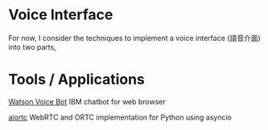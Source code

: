 # Voice Interface
For now, I consider the techniques to implement a voice interface (語音介面) into two parts,


# Tools / Applications
[Watson Voice Bot](https://github.com/IBM/watson-voice-bot) IBM chatbot for web browser

[aiortc](https://github.com/aiortc/aiortc) WebRTC and ORTC implementation for Python using asyncio

